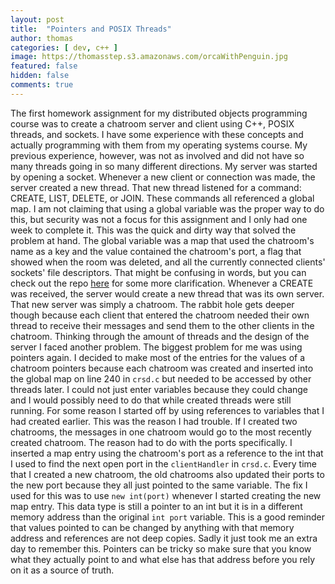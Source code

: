 ```yaml
---
layout: post
title:  "Pointers and POSIX Threads"
author: thomas
categories: [ dev, c++ ]
image: https://thomasstep.s3.amazonaws.com/orcaWithPenguin.jpg
featured: false
hidden: false
comments: true
---
```

The first homework assignment for my distributed objects programming course was to create a chatroom server and client using C++, POSIX threads, and sockets. I have some experience with these concepts and actually programming with them from my operating systems course. My previous experience, however, was not as involved and did not have so many threads going in so many different directions. My server was started by opening a socket. Whenever a new client or connection was made, the server created a new thread. That new thread listened for a command: CREATE, LIST, DELETE, or JOIN. These commands all referenced a global map. I am not claiming that using a global variable was the proper way to do this, but security was not a focus for this assignment and I only had one week to complete it. This was the quick and dirty way that solved the problem at hand. The global variable was a map that used the chatroom's name as a key and the value contained the chatroom's port, a flag that showed when the room was deleted, and all the currently connected clients' sockets' file descriptors. That might be confusing in words, but you can check out the repo [here](https://github.com/thomasstep/chatRoom) for some more clarification. Whenever a CREATE was received, the server would create a new thread that was its own server. That new server was simply a chatroom. The rabbit hole gets deeper though because each client that entered the chatroom needed their own thread to receive their messages and send them to the other clients in the chatroom. Thinking through the amount of threads and the design of the server I faced another problem.
The biggest problem for me was using pointers again. I decided to make most of the entries for the values of a chatroom pointers because each chatroom was created and inserted into the global map on line 240 in `crsd.c` but needed to be accessed by other threads later. I could not just enter variables because they could change and I would possibly need to do that while created threads were still running. For some reason I started off by using references to variables that I had created earlier. This was the reason I had trouble. If I created two chatrooms, the messages in one chatroom would go to the most recently created chatroom. The reason had to do with the ports specifically. I inserted a map entry using the chatroom's port as a reference to the int that I used to find the next open port in the `clientHandler` in `crsd.c`. Every time that I created a new chatroom, the old chatrooms also updated their ports to the new port because they all just pointed to the same variable. The fix I used for this was to use `new int(port)` whenever I started creating the new map entry. This data type is still a pointer to an int but it is in a different memory address than the original `int port` variable. This is a good reminder that values pointed to can be changed by anything with that memory address and references are not deep copies. Sadly it just took me an extra day to remember this. Pointers can be tricky so make sure that you know what they actually point to and what else has that address before you rely on it as a source of truth.
